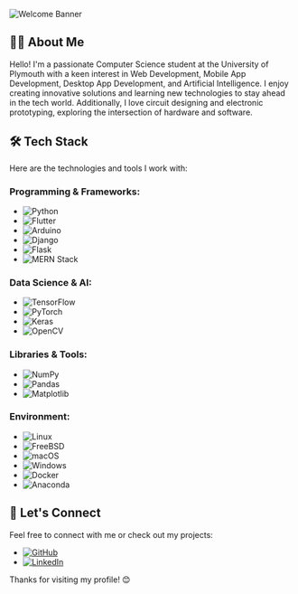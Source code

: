 ![Welcome Banner](/GIFFY.gif)

## 👨‍💻 About Me
Hello! I'm a passionate Computer Science student at the University of Plymouth with a keen interest in Web Development, Mobile App Development, Desktop App Development, and Artificial Intelligence. I enjoy creating innovative solutions and learning new technologies to stay ahead in the tech world. Additionally, I love circuit designing and electronic prototyping, exploring the intersection of hardware and software.

## 🛠️ Tech Stack

Here are the technologies and tools I work with:

### Programming & Frameworks:
- ![Python](https://img.shields.io/badge/Python-3776AB?style=for-the-badge&logo=python&logoColor=white)
- ![Flutter](https://img.shields.io/badge/Flutter-02569B?style=for-the-badge&logo=flutter&logoColor=white)
- ![Arduino](https://img.shields.io/badge/Arduino-00979D?style=for-the-badge&logo=arduino&logoColor=white)
- ![Django](https://img.shields.io/badge/Django-092E20?style=for-the-badge&logo=django&logoColor=white)
- ![Flask](https://img.shields.io/badge/Flask-000000?style=for-the-badge&logo=flask&logoColor=white)
- ![MERN Stack](https://img.shields.io/badge/MERN-20232A?style=for-the-badge&logo=mongodb&logoColor=green&logo=nodedotjs&logoColor=green&logo=react&logoColor=blue&logo=express)

### Data Science & AI:
- ![TensorFlow](https://img.shields.io/badge/TensorFlow-FF6F00?style=for-the-badge&logo=tensorflow&logoColor=white)
- ![PyTorch](https://img.shields.io/badge/PyTorch-EE4C2C?style=for-the-badge&logo=pytorch&logoColor=white)
- ![Keras](https://img.shields.io/badge/Keras-D00000?style=for-the-badge&logo=keras&logoColor=white)
- ![OpenCV](https://img.shields.io/badge/OpenCV-5C3EE8?style=for-the-badge&logo=opencv&logoColor=white)

### Libraries & Tools:
- ![NumPy](https://img.shields.io/badge/NumPy-013243?style=for-the-badge&logo=numpy&logoColor=white)
- ![Pandas](https://img.shields.io/badge/Pandas-150458?style=for-the-badge&logo=pandas&logoColor=white)
- ![Matplotlib](https://img.shields.io/badge/Matplotlib-0C479D?style=for-the-badge&logo=plotly&logoColor=white)

### Environment:
- ![Linux](https://img.shields.io/badge/Linux-FCC624?style=for-the-badge&logo=linux&logoColor=black)
- ![FreeBSD](https://img.shields.io/badge/FreeBSD-AB2B28?style=for-the-badge&logo=freebsd&logoColor=white)
- ![macOS](https://img.shields.io/badge/macOS-000000?style=for-the-badge&logo=apple&logoColor=white)
- ![Windows](https://img.shields.io/badge/Windows-0078D6?style=for-the-badge&logo=windows&logoColor=white)
- ![Docker](https://img.shields.io/badge/Docker-2496ED?style=for-the-badge&logo=docker&logoColor=white)
- ![Anaconda](https://img.shields.io/badge/Anaconda-44A833?style=for-the-badge&logo=anaconda&logoColor=white)

## 🌟 Let's Connect
Feel free to connect with me or check out my projects:

- [![GitHub](https://img.shields.io/badge/GitHub-181717?style=for-the-badge&logo=github&logoColor=white)](https://github.com/yourgithubprofile)
- [![LinkedIn](https://img.shields.io/badge/LinkedIn-0077B5?style=for-the-badge&logo=linkedin&logoColor=white)](https://www.linkedin.com/in/yourlinkedinprofile)

Thanks for visiting my profile! 😊

